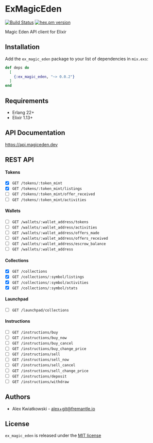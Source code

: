 # ExMagicEden
[![Build Status](https://github.com/fremantle-industries/ex_magic_eden/workflows/test/badge.svg?branch=main)](https://github.com/fremantle-industries/ex_magic_eden/actions?query=workflow%3Atest)
[![hex.pm version](https://img.shields.io/hexpm/v/ex_magic_eden.svg?style=flat)](https://hex.pm/packages/ex_magic_eden)

Magic Eden API client for Elixir

## Installation

Add the `ex_magic_eden` package to your list of dependencies in `mix.exs`:

```elixir
def deps do
  [
    {:ex_magic_eden, "~> 0.0.2"}
  ]
end
```

## Requirements

- Erlang 22+
- Elixir 1.13+

## API Documentation

https://api.magiceden.dev

## REST API

#### Tokens

- [x] `GET /tokens/:token_mint`
- [x] `GET /tokens/:token_mint/listings`
- [ ] `GET /tokens/:token_mint/offer_received`
- [ ] `GET /tokens/:token_mint/activities`

#### Wallets

- [ ] `GET /wallets/:wallet_address/tokens`
- [ ] `GET /wallets/:wallet_address/activities`
- [ ] `GET /wallets/:wallet_address/offers_made`
- [ ] `GET /wallets/:wallet_address/offers_received`
- [ ] `GET /wallets/:wallet_address/escrow_balance`
- [ ] `GET /wallets/:wallet_address`

#### Collections

- [x] `GET /collections`
- [x] `GET /collections/:symbol/listings`
- [x] `GET /collections/:symbol/activities`
- [x] `GET /collections/:symbol/stats`

#### Launchpad

- [ ] `GET /launchpad/collections`

#### Instructions

- [ ] `GET /instructions/buy`
- [ ] `GET /instructions/buy_now`
- [ ] `GET /instructions/buy_cancel`
- [ ] `GET /instructions/buy_change_price`
- [ ] `GET /instructions/sell`
- [ ] `GET /instructions/sell_now`
- [ ] `GET /instructions/sell_cancel`
- [ ] `GET /instructions/sell_change_price`
- [ ] `GET /instructions/deposit`
- [ ] `GET /instructions/withdraw`

## Authors

- Alex Kwiatkowski - alex+git@fremantle.io

## License

`ex_magic_eden` is released under the [MIT license](./LICENSE)
